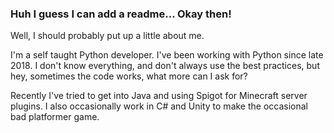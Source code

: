 ### Huh I guess I can add a readme... Okay then!
Well, I should probably put up a little about me.

I'm a self taught Python developer. I've been working with Python since late 2018.
I don't know everything, and don't always use the best practices, but hey, sometimes the code works, what more can I ask for?

Recently I've tried to get into Java and using Spigot for Minecraft server plugins.
I also occasionally work in C# and Unity to make the occasional bad platformer game.
<!--
**trainb0y1/trainb0y1** is a ✨ _special_ ✨ repository because its `README.md` (this file) appears on your GitHub profile.

Here are some ideas to get you started:

- 🔭 I’m currently working on ...
- 🌱 I’m currently learning ...
- 👯 I’m looking to collaborate on ...
- 🤔 I’m looking for help with ...
- 💬 Ask me about ...
- 📫 How to reach me: ...
- 😄 Pronouns: ...
- ⚡ Fun fact: ...
-->
